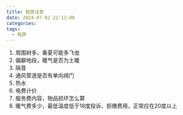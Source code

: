 ```yaml
---
title: 租房注意
date: 2024-07-02 22:12:00
categories:
tags:
  - 租房
---
```

1. 周围树多，春夏可能多飞虫
2. 偏僻地段，暖气是否为土暖
3. 隔音
4. 通风管道是否有单向阀门
5. 热水
6. 电费计价
7. 服务费内容，物品损坏怎么算
8. 暖气费多少，最低温度低于18度投诉、拒缴费用，正常应在20度以上
